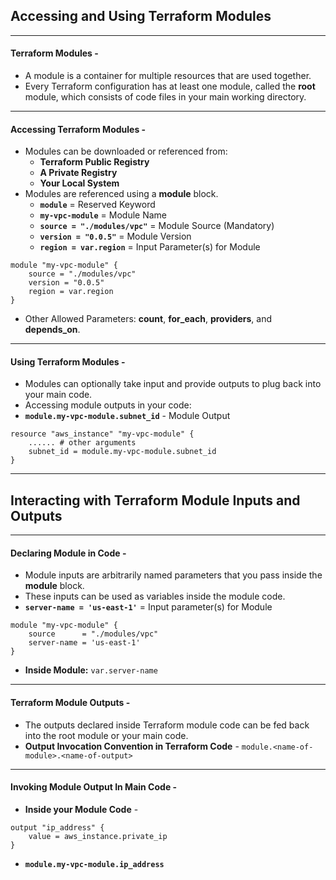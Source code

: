 ## Accessing and Using Terraform Modules 
---
#### Terraform Modules - 
- A module is a container for multiple resources that are used together.
- Every Terraform configuration has at least one module, called the **root** module, which consists of code files in your main working directory.
----
#### Accessing Terraform Modules - 
- Modules can be downloaded or referenced from: 
	- **Terraform Public Registry** 
	- **A Private Registry**
	- **Your Local System** 
- Modules are referenced using a **module** block. 
	- **`module`** = Reserved Keyword 
	- **`my-vpc-module`** = Module Name 
	- **`source = "./modules/vpc"`** = Module Source (Mandatory)
	- **`version = "0.0.5"`** = Module Version 
	- **`region = var.region`** = Input Parameter(s) for Module 
```HCL 
module "my-vpc-module" {
	source = "./modules/vpc"
	version = "0.0.5"
	region = var.region
}
```
- Other Allowed Parameters: **count**, **for_each**, **providers**, and **depends_on**. 
---
#### Using Terraform Modules - 
- Modules can optionally take input and provide outputs to plug back into your main code. 
- Accessing module outputs in your code: 
- **`module.my-vpc-module.subnet_id`** - Module Output
```HCL 
resource "aws_instance" "my-vpc-module" {
	...... # other arguments
	subnet_id = module.my-vpc-module.subnet_id
}
```
---
## Interacting with Terraform Module Inputs and Outputs 
---
#### Declaring Module in Code - 
- Module inputs are arbitrarily named parameters that you pass inside the **module** block. 
- These inputs can be used as variables inside the module code. 
- **`server-name = 'us-east-1'`** = Input parameter(s) for Module 
```HCL 
module "my-vpc-module" {
	source      = "./modules/vpc"
	server-name = 'us-east-1'
}
```
- **Inside Module:** `var.server-name`
---
#### Terraform Module Outputs - 
- The outputs declared inside Terraform module code can be fed back into the root module or your main code. 
- **Output Invocation Convention in Terraform Code** - `module.<name-of-module>.<name-of-output>`
---
#### Invoking Module Output In Main Code - 
- **Inside your Module Code** - 
```HCL 
output "ip_address" {
	value = aws_instance.private_ip
}
```
- **`module.my-vpc-module.ip_address`**